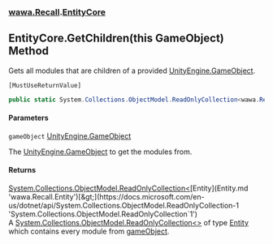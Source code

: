 ### [wawa.Recall](wawa.Recall.md 'wawa.Recall').[EntityCore](EntityCore.md 'wawa.Recall.EntityCore')

## EntityCore.GetChildren(this GameObject) Method

Gets all modules that are children of a provided [UnityEngine.GameObject](https://docs.microsoft.com/en-us/dotnet/api/UnityEngine.GameObject 'UnityEngine.GameObject').<p/>`[MustUseReturnValue]`

```csharp
public static System.Collections.ObjectModel.ReadOnlyCollection<wawa.Recall.Entity> GetChildren(this GameObject gameObject);
```
#### Parameters

<a name='wawa.Recall.EntityCore.GetChildren(thisGameObject).gameObject'></a>

`gameObject` [UnityEngine.GameObject](https://docs.microsoft.com/en-us/dotnet/api/UnityEngine.GameObject 'UnityEngine.GameObject')

The [UnityEngine.GameObject](https://docs.microsoft.com/en-us/dotnet/api/UnityEngine.GameObject 'UnityEngine.GameObject') to get the modules from.

#### Returns
[System.Collections.ObjectModel.ReadOnlyCollection&lt;](https://docs.microsoft.com/en-us/dotnet/api/System.Collections.ObjectModel.ReadOnlyCollection-1 'System.Collections.ObjectModel.ReadOnlyCollection`1')[Entity](Entity.md 'wawa.Recall.Entity')[&gt;](https://docs.microsoft.com/en-us/dotnet/api/System.Collections.ObjectModel.ReadOnlyCollection-1 'System.Collections.ObjectModel.ReadOnlyCollection`1')  
A [System.Collections.ObjectModel.ReadOnlyCollection&lt;&gt;](https://docs.microsoft.com/en-us/dotnet/api/System.Collections.ObjectModel.ReadOnlyCollection-1 'System.Collections.ObjectModel.ReadOnlyCollection`1') of type [Entity](Entity.md 'wawa.Recall.Entity')  
which contains every module from [gameObject](EntityCore.GetChildren(GameObject).md#wawa.Recall.EntityCore.GetChildren(thisGameObject).gameObject 'wawa.Recall.EntityCore.GetChildren(this GameObject).gameObject').